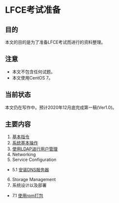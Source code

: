 # LFCE考试准备

## 目的
本文的目的是为了准备LFCE考试而进行的资料整理。 

## 注意
- 本文不包含任何试题。
- 本文使用CentOS 7。

## 当前状态
本文仍在写作中。预计2020年12月底完成第一稿(Ver1.0)。

## 主要内容
1. [基本指令](01-essential-commands.md)
2. [系统基本操作](02-operation-of-running-systems.md)
3. [使用LDAP进行用户管理](03-user-and-group-management.md)
4. Networking
5. Service Configuration
  - 5.1 [安装DNS服务器](0501-setup-dns-server.md)
6. Storage Management
7. 系统设计以及部署
  - 7.1 [使用rpm打包](0701-use-rpm-to-build-package.md)


